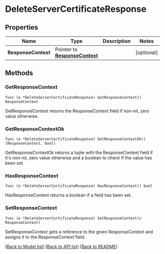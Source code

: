 # DeleteServerCertificateResponse

## Properties

Name | Type | Description | Notes
------------ | ------------- | ------------- | -------------
**ResponseContext** | Pointer to [**ResponseContext**](ResponseContext.md) |  | [optional] 

## Methods

### GetResponseContext

`func (o *DeleteServerCertificateResponse) GetResponseContext() ResponseContext`

GetResponseContext returns the ResponseContext field if non-nil, zero value otherwise.

### GetResponseContextOk

`func (o *DeleteServerCertificateResponse) GetResponseContextOk() (ResponseContext, bool)`

GetResponseContextOk returns a tuple with the ResponseContext field if it's non-nil, zero value otherwise
and a boolean to check if the value has been set.

### HasResponseContext

`func (o *DeleteServerCertificateResponse) HasResponseContext() bool`

HasResponseContext returns a boolean if a field has been set.

### SetResponseContext

`func (o *DeleteServerCertificateResponse) SetResponseContext(v ResponseContext)`

SetResponseContext gets a reference to the given ResponseContext and assigns it to the ResponseContext field.


[[Back to Model list]](../README.md#documentation-for-models) [[Back to API list]](../README.md#documentation-for-api-endpoints) [[Back to README]](../README.md)


